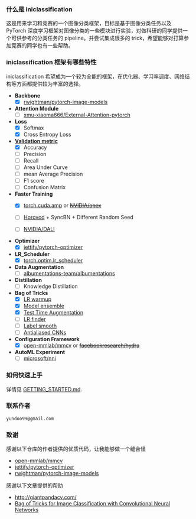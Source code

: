 ### 什么是 iniclassification

这是用来学习和竞赛的一个图像分类框架，目标是基于图像分类任务以及 PyTorch 深度学习框架对图像分类的一些模块进行实验，对做科研的同学提供一个可供参考的分类任务的 pipeline。并尝试集成很多的 trick，希望能够对打算参加竞赛的同学也有一些帮助。

### iniclassification 框架有哪些特性

iniclassification 希望成为一个较为全能的框架，在优化器、学习率调度、网络结构等方面都提供较为丰富的选择。

- **Backbone**
  * [x] [rwightman/pytorch-image-models](https://github.com/rwightman/pytorch-image-models)

- **Attention Module**
  * [ ] [xmu-xiaoma666/External-Attention-pytorch](https://github.com/xmu-xiaoma666/External-Attention-pytorch)

- **Loss**
  * [x] Softmax
  * [x] Cross Entropy Loss
  
- **[Validation metric](https://github.com/Media-Smart/volkscv/tree/master/volkscv/metrics/classification)**
  * [x] Accuracy
  * [ ] Precision 
  * [ ] Recall 
  * [ ] Area Under Curve
  * [ ] mean Average Precision
  * [ ] F1 score
  * [ ] Confusion Matrix

- **Faster Training**
  * [x] [torch.cuda.amp](https://github.com/pytorch/pytorch/tree/master/torch/cuda/amp) or [~~NVIDIA/apex~~](https://github.com/NVIDIA/apex)
  * [ ] [Horovod](https://github.com/horovod/horovod) + SyncBN + Different Random Seed
  * [ ] [NVIDIA/DALI](https://github.com/NVIDIA/DALI)
  
  
- **Optimizer**
  * [x] [jettify/pytorch-optimizer](https://github.com/jettify/pytorch-optimizer)

- **LR_Scheduler**
  * [x] [torch.optim.lr_scheduler](https://pytorch.org/docs/stable/optim.html#how-to-adjust-learning-rate)

- **Data Augmentation**
  * [ ] [albumentations-team/albumentations](https://github.com/albumentations-team/albumentations)

- **Distillation**
  * [ ] Knowledge Distillation
  
- **Bag of Tricks**
  * [x] [LR warmup](https://github.com/ildoonet/pytorch-gradual-warmup-lr)
  * [x] [Model ensemble](https://github.com/TorchEnsemble-Community/Ensemble-Pytorch)
  * [x] [Test Time Augmentation](https://github.com/qubvel/ttach)
  * [ ] [LR finder](https://github.com/davidtvs/pytorch-lr-finder)
  * [ ] [Label smooth](https://github.com/open-mmlab/mmclassification/blob/84a939f858b746fe41a58b78480348ac2b705a98/mmcls/models/losses/label_smooth_loss.py)
  * [ ] [Antialiased CNNs](https://github.com/adobe/antialiased-cnns/)
  
- **Configuration Framework**
  * [x] [open-mmlab/mmcv](https://github.com/open-mmlab/mmcv) or [~~facebookresearch/hydra~~](https://github.com/facebookresearch/hydra)
  
- **AutoML Experiment**
  * [ ] [microsoft/nni](https://github.com/microsoft/nni)
  
### 如何快速上手

详情见 [GETTING_STARTED.md](https://github.com/inicv/iniclassification/tree/main/document/GETTING_STARTED.md).

### 联系作者

```markdown
yundoo99@gmail.com
```

### 致谢

感谢以下仓库的作者提供的优质代码，让我能够做一个缝合怪
- [open-mmlab/mmcv](https://github.com/open-mmlab/mmcv)
- [jettify/pytorch-optimizer](https://github.com/jettify/pytorch-optimizer)
- [rwightman/pytorch-image-models](https://github.com/rwightman/pytorch-image-models)


感谢以下文章提供的帮助

- http://giantpandacv.com/
- [Bag of Tricks for Image Classification with Convolutional Neural Networks](https://arxiv.org/pdf/1812.01187.pdf)